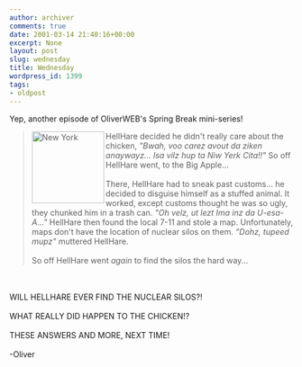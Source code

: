 ```yaml
---
author: archiver
comments: true
date: 2001-03-14 21:40:16+00:00
excerpt: None
layout: post
slug: wednesday
title: Wednesday
wordpress_id: 1399
tags:
- oldpost
---
```


Yep, another episode of OliverWEB's Spring Break mini-series!<blockquote><img src="http://www.oliverweb.com/stuff/newyork.gif" width=128 height=128 alt="New York" align=left>HellHare decided he didn't really care about the chicken, <i>"Bwah, voo carez avout da ziken anaywayz... Isa vilz hup ta Niw Yerk Cita!!"</i> So off HellHare went, to the Big Apple...<br /><br />There, HellHare had to sneak past customs... he decided to disguise himself as a stuffed animal. It worked, except customs thought he was so ugly, they chunked him in a trash can. <i>"Oh velz, ut lezt Ima inz da U-esa-A..."</i> HellHare then found the local 7-11 and stole a map. Unfortunately, maps don't have the location of nuclear silos on them. <i>"Dohz, tupeed mupz"</i> muttered HellHare.<br /><br />So off HellHare went <i>again</i> to find the silos the hard way...</blockquote><br /><br />WILL HELLHARE EVER FIND THE NUCLEAR SILOS?!<br /><br />WHAT REALLY DID HAPPEN TO THE CHICKEN!?<br /><br />THESE ANSWERS AND MORE, NEXT TIME!<br /><br />-Oliver
